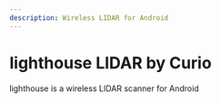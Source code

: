 ```yaml
---
description: Wireless LIDAR for Android
---
```


# lighthouse LIDAR by Curio

lighthouse is a wireless LIDAR scanner for Android



